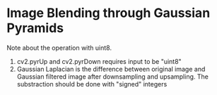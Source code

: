 # Image Blending through Gaussian Pyramids

Note about the operation with uint8.

1. cv2.pyrUp and cv2.pyrDown requires input to be "uint8"
2. Gaussian Laplacian is the difference between original image and Gaussian filtered image after downsampling and upsampling.
The substraction should be done with "signed" integers
